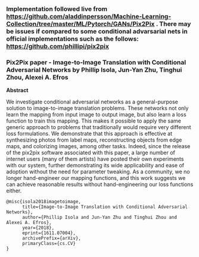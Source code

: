 ### Implementation followed live from https://github.com/aladdinpersson/Machine-Learning-Collection/tree/master/ML/Pytorch/GANs/Pix2Pix . There may be issues if compared to some conditional advarsarial nets in official implementations such as the follows: https://github.com/phillipi/pix2pix
### Pix2Pix paper - Image-to-Image Translation with Conditional Adversarial Networks by Phillip Isola, Jun-Yan Zhu, Tinghui Zhou, Alexei A. Efros
**Abstract**

We investigate conditional adversarial networks as a general-purpose solution to image-to-image translation problems. These networks not only learn the mapping from input image to output image, but also learn a loss function to train this mapping. This makes it possible to apply the same generic approach to problems that traditionally would require very different loss formulations. We demonstrate that this approach is effective at synthesizing photos from label maps, reconstructing objects from edge maps, and colorizing images, among other tasks. Indeed, since the release of the pix2pix software associated with this paper, a large number of internet users (many of them artists) have posted their own experiments with our system, further demonstrating its wide applicability and ease of adoption without the need for parameter tweaking. As a community, we no longer hand-engineer our mapping functions, and this work suggests we can achieve reasonable results without hand-engineering our loss functions either.

```
@misc{isola2018imagetoimage,
      title={Image-to-Image Translation with Conditional Adversarial Networks}, 
      author={Phillip Isola and Jun-Yan Zhu and Tinghui Zhou and Alexei A. Efros},
      year={2018},
      eprint={1611.07004},
      archivePrefix={arXiv},
      primaryClass={cs.CV}
}
```
